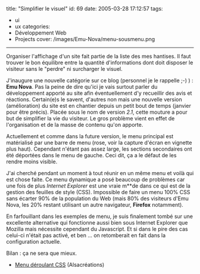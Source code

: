 title: "Simplifier le visuel"
id: 69
date: 2005-03-28 17:12:57
tags:
- ui
- ux
categories:
- Développement Web
- Projects
cover: /images/Emu-Nova/menu-sousmenu.png
---


Organiser l'affichage d'un site fait partie de la liste des mes hantises. Il faut trouver le bon équilibre entre la quantité d'informations dont doit disposer le visiteur sans le "perdre" ni surcharger le visuel.

<!--more-->

J'inaugure une nouvelle catégorie sur ce blog (personnel je le rappelle ;-) ) : **Emu Nova**. Pas la peine de dire qu'ici je vais surtout parler du développement apporté au site afin éventuellement d'y recueillir des avis et réactions. Certain(e)s le savent, d'autres non mais une nouvelle version (amélioration) du site est en chantier depuis un petit bout de temps (janvier pour être précis). Placée sous le nom de version _2.1_, cette mouture a pour but de simplifier la vie du visiteur. Le gros problème vient en effet de l'organisation et de la masse de contenu qu'on apporte.

Actuellement et comme dans la future version, le menu principal est matérialisé par une barre de menu (rose, voir la capture d'écran en vignette plus haut). Cependant n'étant pas assez large, les sections secondaires ont été déportées dans le menu de gauche. Ceci dit, ça a le défaut de les rendre moins visible.

J'ai cherché pendant un moment à tout réunir en un même menu et voilà qui est chose faite. Ce menu dynamique a posé beaucoup de problèmes car une fois de plus _Internet Explorer_ est une vraie m**de dans ce qui est de la gestion des feuilles de style (CSS). Impossible de faire un menu 100% CSS sans écarter 90% de la population du Web (mais 80% des visiteurs d'Emu Nova, les 20% restant utilisant un autre navigateur, **Firefox** notamment).

En farfouillant dans les exemples de menu, je suis finalement tombé sur une excellente alternative qui fonctionne aussi bien sous Internet Explorer que Mozilla mais nécessite cependant du Javascript. Et si dans le pire des cas celui-ci n'était pas activé, et ben ... on retomberait en fait dans la configuration actuelle.

Bilan : ça ne sera que mieux.

*   [Menu déroulant CSS](http://www.alsacreations.com/articles/deroulant/) (Alsacréations)